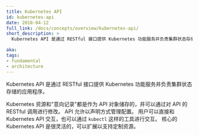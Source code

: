 ```yaml
---
title: Kubernetes API
id: kubernetes-api
date: 2018-04-12
full_link: /docs/concepts/overview/kubernetes-api/
short_description: >
  Kubernetes API 是通过 RESTful 接口提供 Kubernetes 功能服务并负责集群状态存储的应用程序。

aka: 
tags:
- fundamental
- architecture
---
```


<!--
---
title: Kubernetes API
id: kubernetes-api
date: 2018-04-12
full_link: /docs/concepts/overview/kubernetes-api/
short_description: >
  The application that serves Kubernetes functionality through a RESTful interface and stores the state of the cluster.

aka: 
tags:
- fundamental
- architecture
---
-->

<!--
 The application that serves Kubernetes functionality through a RESTful interface and stores the state of the cluster.
-->

Kubernetes API 是通过 RESTful 接口提供 Kubernetes 功能服务并负责集群状态存储的应用程序。

<!--more--> 

<!--
Kubernetes resources and "records of intent" are all stored as API objects, and modified via RESTful calls to the API. The API allows configuration to be managed in a declarative way. Users can interact with the Kubernetes API directly, or via tools like `kubectl`. The core Kubernetes API is flexible and can also be extended to support custom resources.
-->

Kubernetes 资源和"意向记录"都是作为 API 对象储存的，并可以通过对 API 的 RESTful 调用进行修改。
API 允许以声明方式管理配置。
用户可以直接和 Kubernetes API 交互，也可以通过 `kubectl` 这样的工具进行交互。
核心的 Kubernetes API 是很灵活的，可以扩展以支持定制资源。

